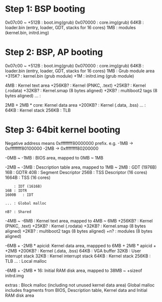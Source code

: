 # Step 1: BSP booting
0x07c00 ~ +512B	: boot.img(grub)
0x070000	: core.img(grub)
64KB		: loader.bin (entry, loader, GDT, stacks for 16 cores)
1MB		: modules (kernel.bin, initrd.img)

# Step 2: BSP, AP booting
0x07c00 ~ +512B	: boot.img(grub)
0x070000	: core.img(grub)
64KB		: loader.bin (entry, loader, GDT, stacks for 16 cores)
1MB		: Grub module area
	+315K?	: kernel.bin (grub module)
	+1M	: initrd.img (grub module)

4MB		: Kernel text area
	+256KB?	: Kernel (PNKC, .text)
	+25KB?	: Kernel (.rodata)
	+32KB?	: Kernel.smap (8 bytes aligned)
	+2KB?	: multiboot2 tags (8 bytes aligned)
	...	:

2MB + 2MB * core: Kernel data area
	+200KB?	: Kernel (.data, .bss)
	...	: 
	64KB	: Kernel stack
	256KB	: TLB

# Step 3: 64bit kernel booting
Negative address means 0xffffffff80000000 prefix.
e.g.	-1MB -> 0xffffffff80100000
	-2MB -> 0xffffffff80200000

-0MB ~ -1MB	: BIOS area, mapped to 0MB ~ 1MB

-2MB ~ -3MB	: Description table area, mapped to 1MB ~ 2MB
		: GDT (1976B)
	16B	: GDTR
	40B	: Segment Descriptor
	256B	: TSS Descriptor (16 cores)
	1664B	: TSS (16 cores)
	
		: IDT (1616B)
	16B	: IDTR
	1600B	: IDT
	
	...	: Global malloc
	
	nB?	: Shared

-4MB ~ -6MB	: Kernel text area, mapped to 4MB ~ 6MB
	+256KB?	: Kernel (PNKC, .text)
	+25KB?	: Kernel (.rodata)
	+32KB?	: Kernel.smap (8 bytes aligned)
	+2KB?	: multiboot2 tags (8 bytes aligned)
	+n?	: modules (8 bytes aligned)

-6MB + -2MB * apicid: Kernel data area, mappped to 6MB + 2MB * apicid + +2MB
	+200KB?	: Kernel (.data, .bss)
	64KB	: VGA buffer
	32KB	: User interrupt stack
	32KB	: Kernel interrupt stack
	64KB	: Kernel stack
	256KB	: TLB
	...	: Local malloc

-6MB + -2MB * 16: Initial RAM disk area, mapped to 38MB ~ +sizeof initrd.img

extras		: Block malloc (including not unused kernel data area)
		  Global malloc includes fragments from BIOS, Description table, 
		    Kernel data and Initial RAM disk area


